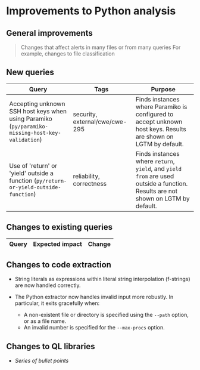 # Improvements to Python analysis


## General improvements

> Changes that affect alerts in many files or from many queries
> For example, changes to file classification

## New queries
  | **Query** | **Tags** | **Purpose** |
  |-----------|----------|-------------|
  | Accepting unknown SSH host keys when using Paramiko (`py/paramiko-missing-host-key-validation`) | security, external/cwe/cwe-295 | Finds instances where Paramiko is configured to accept unknown host keys. Results are shown on LGTM by default. |
  | Use of 'return' or 'yield' outside a function (`py/return-or-yield-outside-function`) | reliability, correctness | Finds instances where `return`, `yield`, and `yield from` are used outside a function. Results are not shown on LGTM by default. |

## Changes to existing queries

  | **Query** | **Expected impact** | **Change** |
  |-----------|---------------------|------------|

## Changes to code extraction

* String literals as expressions within literal string interpolation (f-strings) are now handled correctly.

* The Python extractor now handles invalid input more robustly. In particular, it exits gracefully when:

    * A non-existent file or directory is specified using the `--path` option, or as a file name.
    * An invalid number is specified for the `--max-procs` option.


## Changes to QL libraries

* *Series of bullet points*
